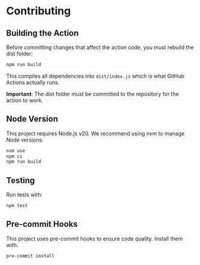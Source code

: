 # Contributing

## Building the Action

Before committing changes that affect the action code, you must rebuild the dist folder:

```bash
npm run build
```

This compiles all dependencies into `dist/index.js` which is what GitHub Actions actually runs.

**Important**: The dist folder must be committed to the repository for the action to work.

## Node Version

This project requires Node.js v20. We recommend using nvm to manage Node versions:

```bash
nvm use
npm ci
npm run build
```

## Testing

Run tests with:

```bash
npm test
```

## Pre-commit Hooks

This project uses pre-commit hooks to ensure code quality. Install them with:

```bash
pre-commit install
```
